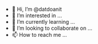 - 👋 Hi, I’m @datdoanit
- 👀 I’m interested in ...
- 🌱 I’m currently learning ...
- 💞️ I’m looking to collaborate on ...
- 📫 How to reach me ...

<!---
datdoanit/datdoanit is a ✨ special ✨ repository because its `README.md` (this file) appears on your GitHub profile.
You can click the Preview link to take a look at your changes.
--->
